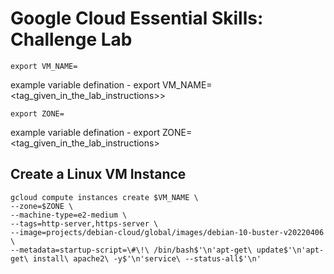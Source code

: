 # Google Cloud Essential Skills: Challenge Lab
```
export VM_NAME=
```
 example variable defination - export VM_NAME=<tag_given_in_the_lab_instructions>>
```
export ZONE= 
```
 example variable defination - export ZONE=<tag_given_in_the_lab_instructions>

## Create a Linux VM Instance
```
gcloud compute instances create $VM_NAME \
--zone=$ZONE \
--machine-type=e2-medium \
--tags=http-server,https-server \
--image=projects/debian-cloud/global/images/debian-10-buster-v20220406 \
--metadata=startup-script=\#\!\ /bin/bash$'\n'apt-get\ update$'\n'apt-get\ install\ apache2\ -y$'\n'service\ --status-all$'\n' 
  ```
